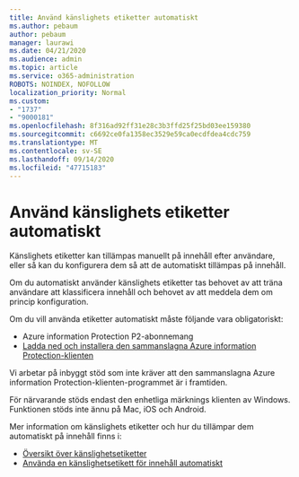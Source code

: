```yaml
---
title: Använd känslighets etiketter automatiskt
ms.author: pebaum
author: pebaum
manager: laurawi
ms.date: 04/21/2020
ms.audience: admin
ms.topic: article
ms.service: o365-administration
ROBOTS: NOINDEX, NOFOLLOW
localization_priority: Normal
ms.custom:
- "1737"
- "9000181"
ms.openlocfilehash: 8f316ad92ff31e28c3b3ffd25f25bd03ee159380
ms.sourcegitcommit: c6692ce0fa1358ec3529e59ca0ecdfdea4cdc759
ms.translationtype: MT
ms.contentlocale: sv-SE
ms.lasthandoff: 09/14/2020
ms.locfileid: "47715183"
---
```

# <a name="auto-apply-sensitivity-labels"></a>Använd känslighets etiketter automatiskt

Känslighets etiketter kan tillämpas manuellt på innehåll efter användare, eller så kan du konfigurera dem så att de automatiskt tillämpas på innehåll.

Om du automatiskt använder känslighets etiketter tas behovet av att träna användare att klassificera innehåll och behovet av att meddela dem om princip konfiguration.

Om du vill använda etiketter automatiskt måste följande vara obligatoriskt:

- Azure information Protection P2-abonnemang
- [Ladda ned och installera den sammanslagna Azure information Protection-klienten](https://docs.microsoft.com/azure/information-protection/rms-client/install-unifiedlabelingclient-app)

Vi arbetar på inbyggt stöd som inte kräver att den sammanslagna Azure information Protection-klienten-programmet är i framtiden.

För närvarande stöds endast den enhetliga märknings klienten av Windows.  Funktionen stöds inte ännu på Mac, iOS och Android.

Mer information om känslighets etiketter och hur du tillämpar dem automatiskt på innehåll finns i:

- [Översikt över känslighetsetiketter](https://docs.microsoft.com/microsoft-365/compliance/sensitivity-labels)
- [Använda en känslighetsetikett för innehåll automatiskt](https://docs.microsoft.com/office365/securitycompliance/apply_sensitivity_label_automatically)